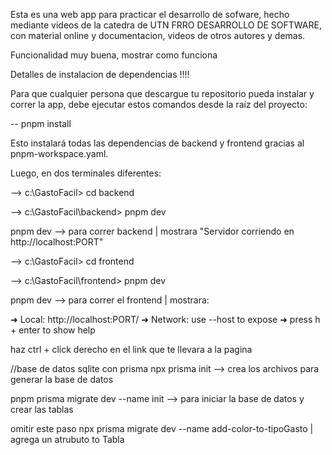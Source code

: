 Esta es una web app para practicar el desarrollo de sofware, hecho mediante videos de la catedra de UTN FRRO DESARROLLO DE SOFTWARE, con material online y documentacion, videos de otros autores y demas.

Funcionalidad muy buena, mostrar como funciona

Detalles de instalacion de dependencias !!!!

Para que cualquier persona que descargue tu repositorio pueda instalar y correr la app, debe ejecutar estos comandos desde la raíz del proyecto:

-- pnpm install

Esto instalará todas las dependencias de backend y frontend gracias al pnpm-workspace.yaml.

Luego, en dos terminales diferentes:

--> c:\GastoFacil> cd backend

--> c:\GastoFacil\backend> pnpm dev

pnpm dev --> para correr backend | mostrara "Servidor corriendo en http://localhost:PORT"

--> c:\GastoFacil> cd frontend

--> c:\GastoFacil\frontend> pnpm dev

pnpm dev --> para correr el frontend | mostrara:

  ➜  Local:   http://localhost:PORT/
  ➜  Network: use --host to expose
  ➜  press h + enter to show help

haz ctrl + click derecho en el link que te llevara a la pagina

//base de datos sqlite con prisma
npx prisma init --> crea los archivos para generar la base de datos

pnpm prisma migrate dev --name init --> para iniciar la base de datos y crear las tablas


omitir este paso
npx prisma migrate dev --name add-color-to-tipoGasto | agrega un atrubuto to Tabla

